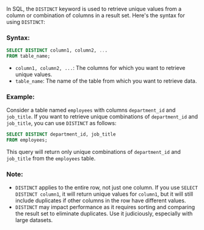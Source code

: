 In SQL, the `DISTINCT` keyword is used to retrieve unique values from a column or combination of columns in a result set. Here's the syntax for using `DISTINCT`:

### Syntax:

```sql
SELECT DISTINCT column1, column2, ...
FROM table_name;
```

- `column1, column2, ...`: The columns for which you want to retrieve unique values.
- `table_name`: The name of the table from which you want to retrieve data.

### Example:

Consider a table named `employees` with columns `department_id` and `job_title`. If you want to retrieve unique combinations of `department_id` and `job_title`, you can use `DISTINCT` as follows:

```sql
SELECT DISTINCT department_id, job_title
FROM employees;
```

This query will return only unique combinations of `department_id` and `job_title` from the `employees` table.

### Note:

- `DISTINCT` applies to the entire row, not just one column. If you use `SELECT DISTINCT column1`, it will return unique values for `column1`, but it will still include duplicates if other columns in the row have different values.
- `DISTINCT` may impact performance as it requires sorting and comparing the result set to eliminate duplicates. Use it judiciously, especially with large datasets.

